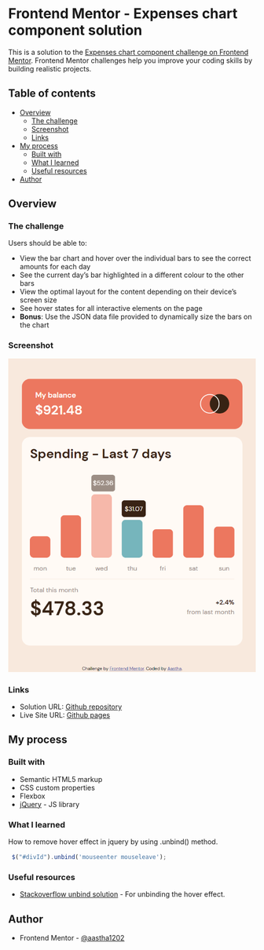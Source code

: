 # Frontend Mentor - Expenses chart component solution

This is a solution to the [Expenses chart component challenge on Frontend Mentor](https://www.frontendmentor.io/challenges/expenses-chart-component-e7yJBUdjwt). Frontend Mentor challenges help you improve your coding skills by building realistic projects. 

## Table of contents

- [Overview](#overview)
  - [The challenge](#the-challenge)
  - [Screenshot](#screenshot)
  - [Links](#links)
- [My process](#my-process)
  - [Built with](#built-with)
  - [What I learned](#what-i-learned)
  - [Useful resources](#useful-resources)
- [Author](#author)


## Overview

### The challenge

Users should be able to:

- View the bar chart and hover over the individual bars to see the correct amounts for each day
- See the current day’s bar highlighted in a different colour to the other bars
- View the optimal layout for the content depending on their device’s screen size
- See hover states for all interactive elements on the page
- **Bonus**: Use the JSON data file provided to dynamically size the bars on the chart

### Screenshot


![Alt text](./FireShot%20Capture%20002%20-%20Frontend%20Mentor%20-%20Expenses%20chart%20component%20-%20127.0.0.1.png?raw=true)


### Links

- Solution URL: [Github repository](https://github.com/aastha1202/frontendmentor-expenseschart)
- Live Site URL: [Github pages](https://aastha1202.github.io/frontendmentor-expenseschart/)

## My process

### Built with

- Semantic HTML5 markup
- CSS custom properties
- Flexbox
- [jQuery](https://jquery.com/) - JS library


### What I learned

How to remove hover effect in jquery by using .unbind() method.

```js
 $("#divId").unbind('mouseenter mouseleave');
```


### Useful resources

- [Stackoverflow unbind solution](https://stackoverflow.com/questions/805133/how-do-i-unbind-hover-in-jquery#:~:text=As%20of%20jQuery%201.7%2C%20you%20are%20also%20able,use%20the%20simpler%20and%20tidier%3A%20%24%20%28%27%23myElement%27%29.off%20%28%27hover%27%29%3B) - For unbinding the hover effect.


## Author

- Frontend Mentor - [@aastha1202](https://www.frontendmentor.io/profile/aastha1202)




